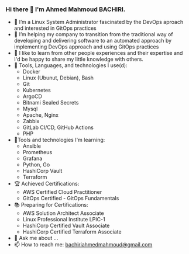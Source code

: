 ### Hi there 👋 I'm Ahmed Mahmoud BACHIRI.

- 🔭 I’m a Linux System Administrator fascinated by the DevOps aproach and interested in GitOps practices
- 🌱 I’m helping my company to transition from the traditional way of developing and delivering software to an automated approach by implementing DevOps approach and using GitOps practices
- 🤔 I like to learn from other people experiences and their expertise and I'd be happy to share my little knowledge with others.
- :guitar: Tools, Languages, and technologies I use(d):
  - Docker
  - Linux (Ubunut, Debian), Bash
  - Git
  - Kubernetes
  - ArgoCD
  - Bitnami Sealed Secrets
  - Mysql
  - Apache, Nginx
  - Zabbix
  - GitLab CI/CD, GitHub Actions
  - PHP
- :trumpet:Tools and technologies I'm learning:
  - Ansible
  - Prometheus
  - Grafana
  - Python, Go
  - HashiCorp Vault
  - Terraform
- :trophy: Achieved Certifications:
  - AWS Certified Cloud Practitioner
  - GitOps Certified - GitOps Fundamentals
- :books: Preparing for Certifications:
  - AWS Solution Architect Associate
  - Linux Professional Institute LPIC-1
  - HashiCorp Certified Vault Associate
  - HashiCorp Certified Terraform Associate
- 💬 Ask me about ...
- 📫 How to reach me: bachiriahmedmahmoud@gmail.com
